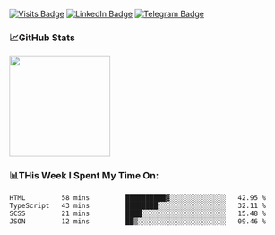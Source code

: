 [![Visits Badge](https://badges.pufler.dev/visits/dimidroll450/dimidroll450)](https://github.com/dimidroll450)
[![LinkedIn Badge](https://img.shields.io/badge/-LinkedIn-0e76a8?style=flat-square&logo=Linkedin&logoColor=white)](https://www.linkedin.com/in/dmitry-kvashchauskas/)
[![Telegram Badge](https://img.shields.io/badge/-Telegram-0088cc?style=flat-square&logo=Telegram&logoColor=white)](https://t.me/kvashchauskas)

### 📈GitHub Stats
<p>
  <img height="180em" src="https://github-readme-stats.vercel.app/api?username=dimidroll450&show_icons=true&hide_border=true&&count_private=true&include_all_commits=true" />
</p>

### 📊THis Week I Spent My Time On:
<!--START_SECTION:waka-->
```text
HTML         58 mins         ██████████▓░░░░░░░░░░░░░░   42.95 % 
TypeScript   43 mins         ████████░░░░░░░░░░░░░░░░░   32.11 % 
SCSS         21 mins         ████░░░░░░░░░░░░░░░░░░░░░   15.48 % 
JSON         12 mins         ██▒░░░░░░░░░░░░░░░░░░░░░░   09.46 % 
```
<!--END_SECTION:waka-->

